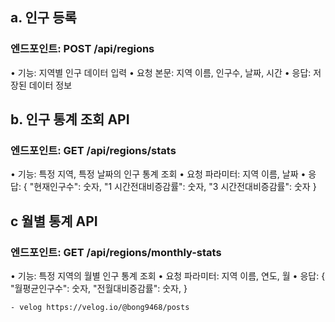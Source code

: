 ## a. 인구 등록 
 ### 엔드포인트: POST /api/regions
• 기능: 지역별 인구 데이터 입력
• 요청 본문: 지역 이름, 인구수, 날짜, 시간
• 응답: 저장된 데이터 정보

## b. 인구 통계 조회 API
 ### 엔드포인트: GET /api/regions/stats
• 기능: 특정 지역, 특정 날짜의 인구 통계 조회
• 요청 파라미터: 지역 이름, 날짜
• 응답:
{
"현재인구수": 숫자,
"1 시간전대비증감률": 숫자,
"3 시간전대비증감률": 숫자
}

## c 월별 통계 API

### 엔드포인트: GET /api/regions/monthly-stats
• 기능: 특정 지역의 월별 인구 통계 조회
• 요청 파라미터: 지역 이름, 연도, 월
• 응답:
{
"월평균인구수": 숫자,
"전월대비증감률": 숫자,
}

```
- velog https://velog.io/@bong9468/posts
```
